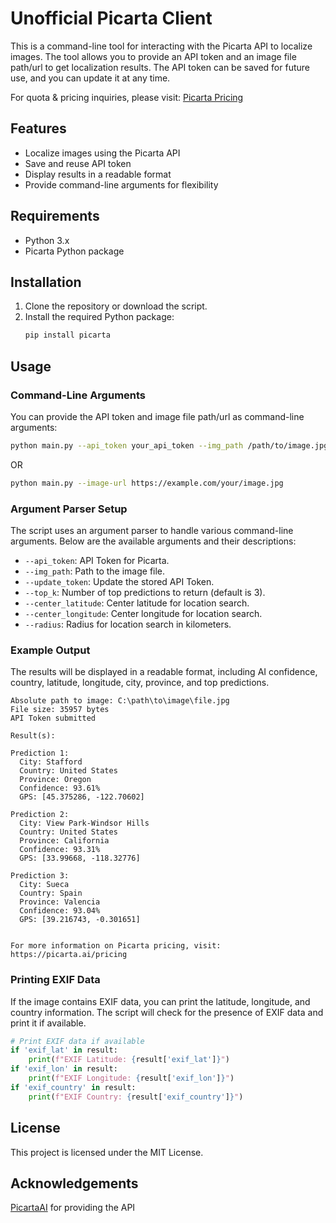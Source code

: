 # Unofficial Picarta Client

This is a command-line tool for interacting with the Picarta API to localize images. The tool allows you to provide an API token and an image file path/url to get localization results. The API token can be saved for future use, and you can update it at any time.

For quota & pricing inquiries, please visit: [Picarta Pricing](https://picarta.ai/pricing)

## Features

- Localize images using the Picarta API
- Save and reuse API token
- Display results in a readable format
- Provide command-line arguments for flexibility

## Requirements

- Python 3.x
- Picarta Python package

## Installation

1. Clone the repository or download the script.
2. Install the required Python package:
    ```sh
    pip install picarta
    ```

## Usage

### Command-Line Arguments

You can provide the API token and image file path/url as command-line arguments:

```sh
python main.py --api_token your_api_token --img_path /path/to/image.jpg
```
OR
```sh
python main.py --image-url https://example.com/your/image.jpg
```

### Argument Parser Setup
The script uses an argument parser to handle various command-line arguments. Below are the available arguments and their descriptions:

* `--api_token`: API Token for Picarta.
* `--img_path`: Path to the image file.
* `--update_token`: Update the stored API Token.
* `--top_k`: Number of top predictions to return (default is 3).
* `--center_latitude`: Center latitude for location search.
* `--center_longitude`: Center longitude for location search.
* `--radius`: Radius for location search in kilometers.

### Example Output
The results will be displayed in a readable format, including AI confidence, country, latitude, longitude, city, province, and top predictions.
```
Absolute path to image: C:\path\to\image\file.jpg
File size: 35957 bytes
API Token submitted

Result(s):

Prediction 1:
  City: Stafford
  Country: United States
  Province: Oregon
  Confidence: 93.61%
  GPS: [45.375286, -122.70602]

Prediction 2:
  City: View Park-Windsor Hills
  Country: United States
  Province: California
  Confidence: 93.31%
  GPS: [33.99668, -118.32776]

Prediction 3:
  City: Sueca
  Country: Spain
  Province: Valencia
  Confidence: 93.04%
  GPS: [39.216743, -0.301651]


For more information on Picarta pricing, visit: https://picarta.ai/pricing
```

### Printing EXIF Data
If the image contains EXIF data, you can print the latitude, longitude, and country information. The script will check for the presence of EXIF data and print it if available.
```py
# Print EXIF data if available
if 'exif_lat' in result:
    print(f"EXIF Latitude: {result['exif_lat']}")
if 'exif_lon' in result:
    print(f"EXIF Longitude: {result['exif_lon']}")
if 'exif_country' in result:
    print(f"EXIF Country: {result['exif_country']}")
```

## License
This project is licensed under the MIT License.

## Acknowledgements
[PicartaAI](https://github.com/PicartaAI) for providing the API
